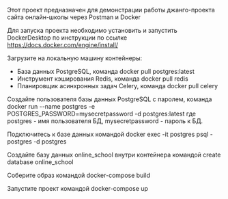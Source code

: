 Этот проект предназначен для демонстрации работы джанго-проекта сайта онлайн-школы через Postman и Docker

Для запуска проекта необходимо установить и запустить DockerDesktop по инструкции по ссылке https://docs.docker.com/engine/install/

Загрузите на локальную машину контейнеры:

  - База данных PostgreSQL, команда docker pull postgres:latest
  - Инструмент кэширования Redis, команда docker pull redis
  - Планировщик асинхронных задач Celery, команда docker pull celery

Создайте пользователя базы данных PostgreSQL c паролем, команда docker run --name postgres -e POSTGRES_PASSWORD=mysecretpassword -d postgres:latest
где postgres - имя пользователя БД, mysecretpassword - пароль к БД.

Подключитесь к базе данных командой docker exec -it postgres psql - postgres -d postgres

Создайте базу данных online_school внутри контейнера командой create database online_school

Соберите образ командой docker-compose build

Запустите проект командой docker-compose up
